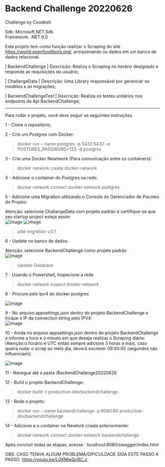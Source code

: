 # Backend Challenge 20220626
Challenge by Coodesh

Sdk: Microsoft.NET.Sdk                                                                                                                                                 
Framework: .NET 6.0

Este projeto tem como função realizar o Scraping do site https://world.openfoodfacts.org/, armazenando os dados em um banco de dados relacional.

| BackendChallenge | 
Descrição: Realiza o Scraping no horário designado e responde as requisições do usuário;

| ChallangeData |
Descrição: Uma Library responsável por gerenciar os modelos e as migrações;

| BackendChallengeTest |
Descrição: Realiza os testes unitários nos endpoints da Api BackendChallenge;

-----------------------------------------------------------------------------------------------------------------------------------------------------------------------
Para rodar o projeto, você deve seguir as seguintes instruções.

1 - Clone o repositório;

2 - Crie um Postgres com Docker:
> docker run --name postgres -p 5432:5432 -e POSTGRES_PASSWORD=123 -d postgres

3 - Crie uma Docker Newtwork (Para comunicação entre os containers):
> docker network create docker-network

4 - Adicione o container do Postgres na rede:
> docker network connect docker-network postgres


5 - Adicione uma Migration utilizando o Console do Gerenciador de Pacotes do Projeto:

Atenção: selecione ChallangeData com projeto padrão e certifique-se que seu startup project esteja assim:                                                               
![image](https://user-images.githubusercontent.com/90391201/210361264-e4158f92-dcdc-46a1-a108-f0f287c7e6a1.png)
![image](https://user-images.githubusercontent.com/90391201/210436925-e98177cb-e45f-46b9-bbfe-d4d557af40fe.png)
                                                                                                                                                                 
> add-migration v.0.1

6 - Update no banco de dados:

Atenção: selecione BackendChallenge como projeto padrão                                                                                                                                                                                                                                                    
![image](https://user-images.githubusercontent.com/90391201/210361747-21c6453c-2b29-49d1-b6b5-7f42a9b79862.png)
> Update-Database

7 - Usando o Powershell, Inspecione a rede
> docker network inspect docker-network

8 - Procure pelo Ipv4 do docker postgres                                                                                                                             
                                                                                                                                                      
![image](https://user-images.githubusercontent.com/90391201/210358491-2fed7192-ec10-4323-a545-c75c38871b30.png)

9 - No arquivo appsettings.json dentro do projeto BackendChallenge e troque o IP da connection string pelo IPV4:                                                                                                                                                                                                               
![image](https://user-images.githubusercontent.com/90391201/210363201-a8d35ffa-d178-4abe-b267-0b14fe832156.png)

10 - Ainda no arquivo appsettings.json dentro do projeto BackendChallenge e informe a hora e o minuto em que deseja realizar o Scraping diário:                             
!Atenção:o horário é UTC então sempre adicione 3 horas a mais, caso queira rodar o scrap ao meio dia, deverá escrever 09:00:00 (segundos não influenciam);           
                                                                                                                                                              
![image](https://user-images.githubusercontent.com/90391201/210363293-2d68adb1-1ee7-4936-b958-ba60c9b656c3.png)

11 - Navegue até a pasta  /BackendChallenge20220626

12 - Build o projeto BackendChallenge:
> docker build -t productive-dev/backendchallenge .

13 - Rode o projeto:
> docker run --name backendchallenge -p 8080:80  productive-dev/backendchallenge

14  - Adicione a o container na Newtork criada anteriormente:
> docker network connect docker-network backendchallenge

Após concluir todas as etapas, acesse : localhost:8080/swagger/index.html



OBS: CASO TENHA ALGUM PROBLEMA/DIFICULDADE SIGA ESTE PASSO A PASSO: https://youtu.be/LGKMwQcRC_c



